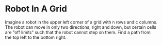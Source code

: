 # Robot In A Grid

Imagine a robot in the upper left corner of a grid with n rows and c columns. The robot can
move in only two directions, right and down, but certain cells are "off limits" such that
the robot cannot step on them. Find a path from the top left to the bottom right. 